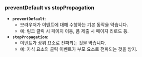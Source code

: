 ### preventDefault vs stopPropagation

- **`preventDefault`**:
    - 브라우저가 이벤트에 대해 수행하는 기본 동작을 막습니다.
    - 예: 링크 클릭 시 페이지 이동, 폼 제출 시 페이지 리로드 등.
- **`stopPropagation`**:
    - 이벤트가 상위 요소로 전파되는 것을 막습니다.
    - 예: 자식 요소의 클릭 이벤트가 부모 요소로 전파되는 것을 방지.